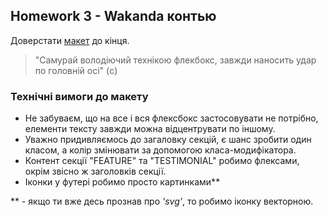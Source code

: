 ## Homework 3 - Wakanda контью

Доверстати [макет](<https://www.figma.com/file/uNbF0S9mFdBgKWWpDhslZg/HW-2-%7C-Wakanda?node-id=0%3A1&t=Od34Z2HOcmlekDdI-0>) до кінця.

>"Самурай володіючий технікою флекбокс, завжди наносить удар по головній осі" (c)

### Технічні вимоги до макету

- Не забуваєм, що на все і вся флексбокс застосовувати не потрібно, елементи тексту завжди можна відцентрувати по іншому.
- Уважно придивляємось до загаловку секцій, є шанс зробити один класом, а колір змінювати за допомогою класа-модифікатора.
- Контент секції "FEATURE" та "TESTIMONIAL" робимо флексами, окрім звісно ж заголовків секції.
- Іконки у футері робимо просто картинками**

** - якщо ти вже десь прознав про _'svg'_, то робимо іконку векторною.

